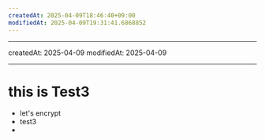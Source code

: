 ```yaml
---
createdAt: 2025-04-09T18:46:40+09:00
modifiedAt: 2025-04-09T19:31:41.6868852
---
```

---
createdAt: 2025-04-09
modifiedAt: 2025-04-09

---

# this is Test3
-  let's encrypt
-  test3
- 

